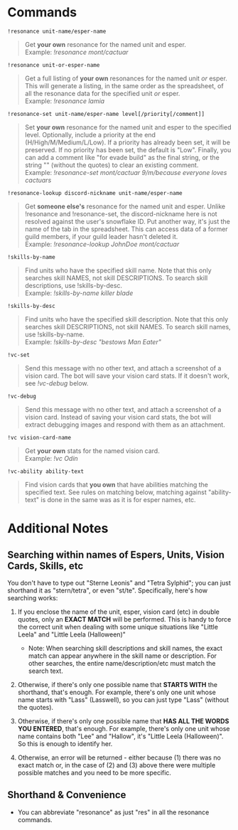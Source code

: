 # Commands
`!resonance unit-name/esper-name`
> Get **your own** resonance for the named unit and esper.
<br> Example: *!resonance mont/cactuar*

`!resonance unit-or-esper-name`
> Get a full listing of **your own** resonances for the named unit *or* esper. This will generate a listing, in the same order as the spreadsheet, of all the resonance data for the specified unit *or* esper.
<br> Example: *!resonance lamia*

`!resonance-set unit-name/esper-name level[/priority[/comment]]`
> Set **your own** resonance for the named unit and esper to the specified level. Optionally, include a priority at the end (H/High/M/Medium/L/Low). If a priority has already been set, it will be preserved. If no priority has been set, the default is "Low". Finally, you can add a comment like "for evade build" as the final string, or the string "<blank>" (without the quotes) to clear an existing comment.
<br> Example: *!resonance-set mont/cactuar 9/m/because everyone loves cactuars*

`!resonance-lookup discord-nickname unit-name/esper-name`
> Get **someone else's** resonance for the named unit and esper. Unlike !resonance and !resonance-set, the discord-nickname here is not resolved against the user's snowflake ID. Put another way, it's just the name of the tab in the spreadsheet. This can access data of a former guild members, if your guild leader hasn't deleted it.
<br> Example: *!resonance-lookup JohnDoe mont/cactuar*

`!skills-by-name`
> Find units who have the specified skill name. Note that this only searches skill NAMES, not skill DESCRIPTIONS. To search skill descriptions, use !skills-by-desc.
<br> Example: *!skills-by-name killer blade*

`!skills-by-desc`
> Find units who have the specified skill description. Note that this only searches skill DESCRIPTIONS, not skill NAMES. To search skill names, use !skills-by-name.
<br> Example: *!skills-by-desc "bestows Man Eater"*

`!vc-set`
> Send this message with no other text, and attach a screenshot of a vision card. The bot will save your vision card stats. If it doesn't work, see *!vc-debug* below.

`!vc-debug`
> Send this message with no other text, and attach a screenshot of a vision card. Instead of saving your vision card stats, the bot will extract debugging images and respond with them as an attachment.

`!vc vision-card-name`
> Get **your own** stats for the named vision card.
<br> Example: *!vc Odin*

`!vc-ability ability-text`
> Find vision cards that **you own** that have abilities matching the specified text. See rules on matching below, matching against "ability-text" is done in the same was as it is for esper names, etc.

# Additional Notes
## Searching within names of Espers, Units, Vision Cards, Skills, etc

You don't have to type out "Sterne Leonis" and "Tetra Sylphid"; you can just shorthand it as "stern/tetra", or even "st/te". Specifically, here's how searching works:
1. If you enclose the name of the unit, esper, vision card (etc) in double quotes, only an **EXACT MATCH** will be performed. This is handy to force the correct unit when dealing with some unique situations like "Little Leela" and "Little Leela (Halloween)"
    - Note: When searching skill descriptions and skill names, the exact match can appear anywhere in the skill name or description. For other searches, the entire name/description/etc must match the search text.
2. Otherwise, if there's only one possible name that **STARTS WITH** the shorthand, that's enough. For example, there's only one unit whose name starts with "Lass" (Lasswell), so you can just type "Lass" (without the quotes).

3. Otherwise, if there's only one possible name that **HAS ALL THE WORDS YOU ENTERED**, that's enough. For example, there's only one unit whose name contains both "Lee" and "Hallow", it's "Little Leela (Halloween)". So this is enough to identify her.

4. Otherwise, an error will be returned - either because (1) there was no exact match or, in the case of (2) and (3) above there were multiple possible matches and you need to be more specific.

 ## Shorthand & Convenience
* You can abbreviate "resonance" as just "res" in all the resonance commands.
